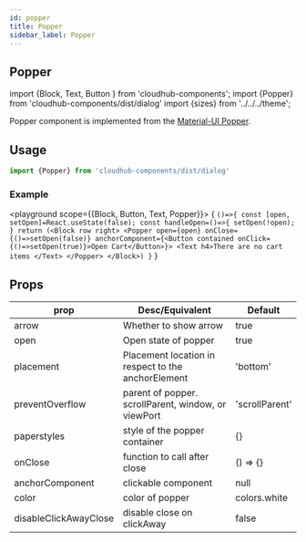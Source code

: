 ```yaml
---
id: popper
title: Popper
sidebar_label: Popper
---
```


## Popper


import {Block, Text, Button } from 'cloudhub-components';
import {Popper} from 'cloudhub-components/dist/dialog'
import {sizes} from '../../../theme';

Popper component is implemented from the [Material-UI Popper](https://material-ui.com/components/popper/).

## Usage

```js
import {Popper} from 'cloudhub-components/dist/dialog'
```
### Example

<playground scope={{Block, Button, Text, Popper}}>
{
`()=>{
    const [open, setOpen]=React.useState(false);
    const handleOpen=()=>{
        setOpen(!open);
    }
    return (<Block row right>
        <Popper open={open} onClose={()=>setOpen(false)} anchorComponent={<Button contained onClick={()=>setOpen(true)}>Open Cart</Button>}>
            <Text h4>There are no cart items </Text>
        </Popper>
    </Block>)
}`
}
</playground>



## Props



<Block>
    <table>
        <thead>
            <tr><th>prop</th><th>Desc/Equivalent</th><th>Default</th></tr>
        </thead>
        <tbody>
            <tr><td>arrow</td><td>Whether to show arrow</td><td>true</td></tr>
            <tr><td>open</td><td>Open state of popper</td><td>true</td></tr>
            <tr><td>placement</td><td>Placement location in respect to the anchorElement</td><td>'bottom'</td></tr>
            <tr><td>preventOverflow</td><td>parent of popper. scrollParent, window, or viewPort</td><td>'scrollParent'</td></tr>
            <tr><td>paperstyles</td><td>style of the popper container</td><td>{}</td></tr>
            <tr><td>onClose</td><td>function to call after close</td><td>() => {}</td></tr>
            <tr><td>anchorComponent</td><td>clickable component</td><td>null</td></tr>
            <tr><td>color</td><td>color of popper</td><td>colors.white</td></tr>
            <tr><td>disableClickAwayClose</td><td>disable close on clickAway</td><td>false</td></tr>
        </tbody>
    </table>
</Block>